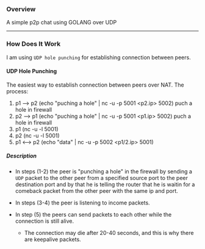 ### Overview

A simple p2p chat using GOLANG over UDP

---

### How Does It Work

I am using `UDP hole punching` for establishing connection between peers.

#### UDP Hole Punching

The easiest way to establish connection between peers over NAT.
The process:
1. p1 --> p2 (echo "puching a hole" | nc -u -p 5001 <p2.ip> 5002) puch a hole in firewall
2. p2 --> p1 (echo "puching a hole" | nc -u -p 5001 <p1.ip> 5002) puch a hole in firewall
3. p1 (nc -u -l 5001)
4. p2 (nc -u -l 5001)
5. p1 <--> p2 (echo "data" | nc -u -p 5002 <p1/2.ip> 5001)

##### Description

* In steps (1-2) the peer is "punching a hole" in the firewall by sending a `UDP` packet to the other peer from a specified source port to the peer destination port and by that he is telling the router that he is waitin for a comeback packet from the other peer with the same ip and port.

* In steps (3-4) the peer is listening to income packets.

* In step (5) the peers can send packets to each other while the connection is still alive.
  * The connection may die after 20-40 seconds, and this is why there are keepalive packets.
